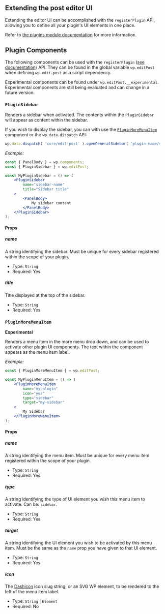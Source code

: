## Extending the post editor UI

Extending the editor UI can be accomplished with the `registerPlugin` API, allowing you to define all your plugin's UI elements in one place.

Refer to [the plugins module documentation](../plugins/) for more information.

## Plugin Components

The following components can be used with the `registerPlugin` ([see documentation](../plugins)) API.
They can be found in the global variable `wp.editPost` when defining `wp-edit-post` as a script dependency.

Experimental components can be found under `wp.editPost.__experimental`. Experimental components are still being evaluated and can change in a future version.

### `PluginSidebar`

Renders a sidebar when activated. The contents within the `PluginSidebar` will appear as content within the sidebar.

If you wish to display the sidebar, you can with use the [`PluginMoreMenuItem`](#pluginmoremenuitem) component or the `wp.data.dispatch` API:
```js
wp.data.dispatch( 'core/edit-post' ).openGeneralSidebar( 'plugin-name/sidebar-name' );
```

_Example:_

```jsx
const { PanelBody } = wp.components;
const { PluginSidebar } = wp.editPost;

const MyPluginSidebar = () => (
	<PluginSidebar
		name="sidebar-name"
		title="Sidebar title"
	>
		<PanelBody>
			My sidebar content
		</PanelBody>
	</PluginSidebar>
);
```

#### Props

##### name

A string identifying the sidebar. Must be unique for every sidebar registered within the scope of your plugin.

- Type: `String`
- Required: Yes

##### title

Title displayed at the top of the sidebar.

- Type: `String`
- Required: Yes


### `PluginMoreMenuItem`
**Experimental**

Renders a menu item in the more menu drop down, and can be used to activate other plugin UI components.
The text within the component appears as the menu item label.

_Example:_

```jsx
const { PluginMoreMenuItem } = wp.editPost;

const MyPluginMenuItem = () => (
	<PluginMoreMenuItem
		name="my-plugin"
		icon="yes"
		type="sidebar"
		target="my-sidebar"
	>
		My Sidebar
	</PluginMoreMenuItem>
);
```

#### Props

##### name

A string identifying the menu item. Must be unique for every menu item registered within the scope of your plugin.

- Type: `String`
- Required: Yes

##### type

A string identifying the type of UI element you wish this menu item to activate. Can be: `sidebar`.

- Type: `String`
- Required: Yes

##### target

A string identifying the UI element you wish to be activated by this menu item. Must be the same as the `name` prop you have given to that UI element.

- Type: `String`
- Required: Yes

##### icon

The [Dashicon](https://developer.wordpress.org/resource/dashicons/) icon slug string, or an SVG WP element, to be rendered to the left of the menu item label.

- Type: `String` | `Element`
- Required: No


